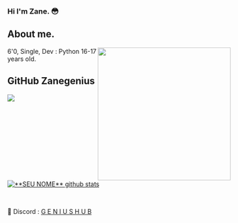 ### Hi I'm Zane. 😳

## About me.

<img align="right" width="300" src="https://i2.wp.com/allhtaccess.info/wp-content/uploads/2018/03/programming.gif?fit=1281%2C716&ssl=1" />

6'0, Single, Dev : Python
16-17 years old.

## **GitHub Zanegenius**

<a href="https://github.com/Zanegenius">
  <img align="center" src="https://github-readme-stats.vercel.app/api/top-langs/?username=Zanegenius&theme=dracula&hide_langs_below=1" />
</a>

<a href="https://github.com/Zanegenius">
 <img align="center" src="https://github-readme-stats.vercel.app/api?username=Zanegenius&show_icons=true&theme=dracula&line_height=27" alt="**SEU NOME** github stats"/>
</a>

[Discord]: https://discord.gg/rKzDhRTZnv
<br>

🥤 Discord : [G E N I U S H U B][Discord]

